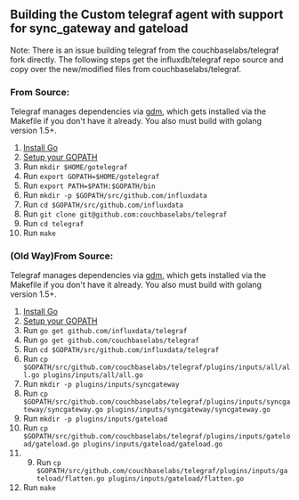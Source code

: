 ## Building the Custom telegraf agent with support for sync_gateway and gateload

Note: There is an issue building telegraf from the couchbaselabs/telegraf fork directly. The following steps get the influxdb/telegraf repo source and copy over the new/modified files from couchbaselabs/telegraf.

### From Source:
Telegraf manages dependencies via [gdm](https://github.com/sparrc/gdm),
which gets installed via the Makefile
if you don't have it already. You also must build with golang version 1.5+.

1. [Install Go](https://golang.org/doc/install)
1. [Setup your GOPATH](https://golang.org/doc/code.html#GOPATH)
1. Run `mkdir $HOME/gotelegraf`
1. Run `export GOPATH=$HOME/gotelegraf`
1. Run `export PATH=$PATH:$GOPATH/bin`
1. Run `mkdir -p $GOPATH/src/github.com/influxdata`
1. Run `cd $GOPATH/src/github.com/influxdata`
1. Run `git clone git@github.com:couchbaselabs/telegraf`
1. Run `cd telegraf`
1. Run `make`


### (Old Way)From Source:
Telegraf manages dependencies via [gdm](https://github.com/sparrc/gdm),
which gets installed via the Makefile
if you don't have it already. You also must build with golang version 1.5+.

1. [Install Go](https://golang.org/doc/install)
2. [Setup your GOPATH](https://golang.org/doc/code.html#GOPATH)
3. Run `go get github.com/influxdata/telegraf`
4. Run `go get github.com/couchbaselabs/telegraf`
5. Run `cd $GOPATH/src/github.com/influxdata/telegraf`
6. Run `cp $GOPATH/src/github.com/couchbaselabs/telegraf/plugins/inputs/all/all.go plugins/inputs/all/all.go`
7. Run `mkdir -p plugins/inputs/syncgateway`
8. Run `cp $GOPATH/src/github.com/couchbaselabs/telegraf/plugins/inputs/syncgateway/syncgateway.go plugins/inputs/syncgateway/syncgateway.go`
8. Run `mkdir -p plugins/inputs/gateload`
9. Run `cp $GOPATH/src/github.com/couchbaselabs/telegraf/plugins/inputs/gateload/gateload.go plugins/inputs/gateload/gateload.go`
10. 9. Run `cp $GOPATH/src/github.com/couchbaselabs/telegraf/plugins/inputs/gateload/flatten.go plugins/inputs/gateload/flatten.go`
7. Run `make`

